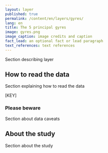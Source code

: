 ```yaml
---
layout: layer
published: true
permalink: /content/en/layers/gyres/
lang: en
title: The 5 principal gyres
image: gyres.png
image_caption: image credits and caption
fact_lead: an optional fact or lead paragraph
text_references: text references
---
```


Section describing layer

## How to read the data

Section explaining how to read the data

[KEY]

### Please beware

Section about data caveats

## About the study

Section about the study
